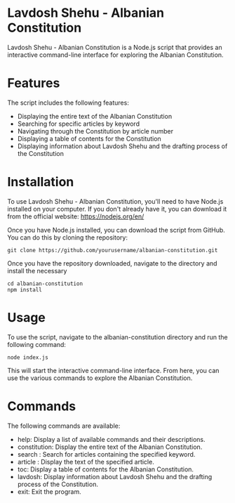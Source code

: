 # Lavdosh Shehu - Albanian Constitution

Lavdosh Shehu - Albanian Constitution is a Node.js script that provides an interactive command-line interface for exploring the Albanian Constitution.

# Features

The script includes the following features:

* Displaying the entire text of the Albanian Constitution
* Searching for specific articles by keyword
* Navigating through the Constitution by article number
* Displaying a table of contents for the Constitution
* Displaying information about Lavdosh Shehu and the drafting process of the Constitution

# Installation
To use Lavdosh Shehu - Albanian Constitution, you'll need to have Node.js installed on your computer. If you don't already have it, you can download it from the official website: https://nodejs.org/en/

Once you have Node.js installed, you can download the script from GitHub. You can do this by cloning the repository:

```
git clone https://github.com/yourusername/albanian-constitution.git
```
Once you have the repository downloaded, navigate to the directory and install the necessary

```
cd albanian-constitution
npm install
```

# Usage
To use the script, navigate to the albanian-constitution directory and run the following command:

```
node index.js
``` 
This will start the interactive command-line interface. From here, you can use the various commands to explore the Albanian Constitution.

# Commands
The following commands are available:

* help: Display a list of available commands and their descriptions.
* constitution: Display the entire text of the Albanian Constitution.
* search <keyword>: Search for articles containing the specified keyword.
* article <number>: Display the text of the specified article.
* toc: Display a table of contents for the Albanian Constitution.
* lavdosh: Display information about Lavdosh Shehu and the drafting process of the Constitution.
* exit: Exit the program.
